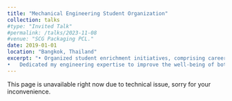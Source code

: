```yaml
---
title: "Mechanical Engineering Student Organization"
collection: talks
#type: "Invited Talk"
#permalink: /talks/2023-11-08
#venue: "SCG Packaging PCL."
date: 2019-01-01
location: "Bangkok, Thailand"
excerpt: "•	Organized student enrichment initiatives, comprising career discussions, volunteer engagements, industry excursions, and social gatherings. <br/>
•	Dedicated my engineering expertise to improve the well-being of both my fellow students within the institution and disadvantaged students outside by participating in various events and camps as a volunteer.<br/><br/> <img src='/images/talks_images/me1.jpg' width='600' height='450'><br/> <img src='/images/talks_images/me2.jpg' width='600' height='450'>"
---
```

This page is unavailable right now due to technical issue, sorry for your inconvenience.